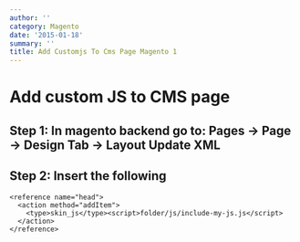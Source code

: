 ```yaml
---
author: ''
category: Magento
date: '2015-01-18'
summary: ''
title: Add Customjs To Cms Page Magento 1
---
```

# Add custom JS to CMS page

## Step 1: In magento backend go to: Pages -> Page -> Design Tab -> Layout Update XML

## Step 2: Insert the following

    <reference name="head">
      <action method="addItem">
        <type>skin_js</type><script>folder/js/include-my-js.js</script>
      </action>
    </reference>
